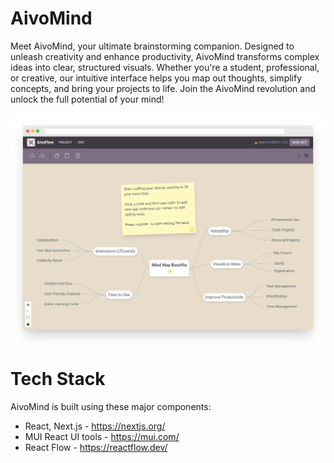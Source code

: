 # AivoMind

Meet AivoMind, your ultimate brainstorming companion. Designed to unleash creativity and enhance productivity, AivoMind transforms complex ideas into clear, structured visuals. Whether you're a student, professional, or creative, our intuitive interface helps you map out thoughts, simplify concepts, and bring your projects to life. Join the AivoMind revolution and unlock the full potential of your mind!

![Screenshot](/public/screens/screen_20250201.png)

# Tech Stack

AivoMind is built using these major components:

* React, Next.js - https://nextjs.org/
* MUI React UI tools - https://mui.com/
* React Flow - https://reactflow.dev/